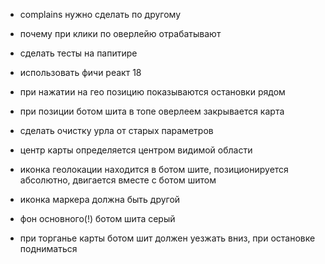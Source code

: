 - complains нужно сделать по другому
- почему при клики по оверлейю отрабатывают
- сделать тесты на папитире
- использовать фичи реакт 18

- при нажатии на гео позицию показываются остановки рядом 
- при позиции ботом шита в топе оверлеем закрывается карта 


- сделать очистку урла от старых параметров
- центр карты определяется центром видимой области 
- иконка геолокации находится в ботом шите, позиционируется абсолютно, двигается вместе с ботом шитом
- иконка маркера должна быть другой 
- фон основного(!) ботом шита серый
- при торганье карты ботом шит должен уезжать вниз, при остановке подниматься